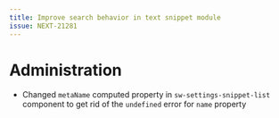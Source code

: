```yaml
---
title: Improve search behavior in text snippet module
issue: NEXT-21281
---
```

# Administration
* Changed `metaName` computed property in `sw-settings-snippet-list` component to get rid of the `undefined` error for `name` property
